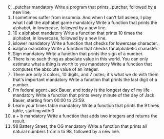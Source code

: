 0. _putchar
mandatory
Write a program that prints _putchar, followed by a new line.
1. I sometimes suffer from insomnia. And when I can't fall asleep, I play what I call the alphabet game
mandatory
Write a function that prints the alphabet, in lowercase, followed by a new line.
2. 10 x alphabet
mandatory
Write a function that prints 10 times the alphabet, in lowercase, followed by a new line.
3. islower
mandatory
Write a function that checks for lowercase character.
4. isalpha
mandatory
Write a function that checks for alphabetic character.
5. Sign
mandatory
Write a function that prints the sign of a number.
6. There is no such thing as absolute value in this world. You can only estimate what a thing is worth to you
mandatory
Write a function that computes the absolute value of an integer.
7. There are only 3 colors, 10 digits, and 7 notes; it's what we do with them that's important
mandatory
Write a function that prints the last digit of a number.
8. I'm federal agent Jack Bauer, and today is the longest day of my life
mandatory
Write a function that prints every minute of the day of Jack Bauer, starting from 00:00 to 23:59.
9. Learn your times table
mandatory
Write a function that prints the 9 times table, starting with 0
10. a + b
mandatory
Write a function that adds two integers and returns the result.
11. 98 Battery Street, the OG
mandatory
Write a function that prints all natural numbers from n to 98, followed by a new line.

